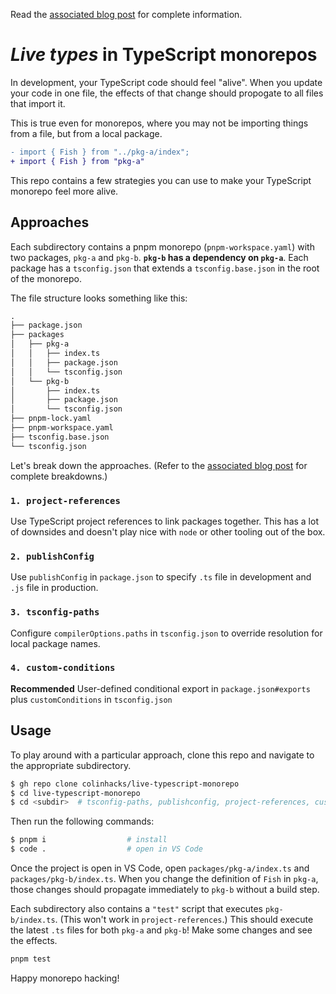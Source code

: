 Read the [associated blog post](https://colinhacks.com/essays/live-types-typescript-monorepo) for complete information.

# _Live types_ in TypeScript monorepos

In development, your TypeScript code should feel "alive". When you update your code in one file, the effects of that change should propogate to all files that import it.

This is true even for monorepos, where you may not be importing things from a file, but from a local package.

```diff
- import { Fish } from "../pkg-a/index";
+ import { Fish } from "pkg-a"
```

This repo contains a few strategies you can use to make your TypeScript monorepo feel more alive.

## Approaches

Each subdirectory contains a pnpm monorepo (`pnpm-workspace.yaml`) with two packages, `pkg-a` and `pkg-b`. **`pkg-b` has a dependency on `pkg-a`**. Each package has a `tsconfig.json` that extends a `tsconfig.base.json` in the root of the monorepo.

The file structure looks something like this:

```txt
.
├── package.json
├── packages
│   ├── pkg-a
│   │   ├── index.ts
│   │   ├── package.json
│   │   └── tsconfig.json
│   └── pkg-b
│       ├── index.ts
│       ├── package.json
│       └── tsconfig.json
├── pnpm-lock.yaml
├── pnpm-workspace.yaml
├── tsconfig.base.json
└── tsconfig.json
```

Let's break down the approaches. (Refer to the [associated blog post](https://colinhacks.com/essays/live-types-typescript-monorepo) for complete breakdowns.)

### `1. project-references`

Use TypeScript project references to link packages together. This has a lot of downsides and doesn't play nice with `node` or other tooling out of the box.

### `2. publishConfig`

Use `publishConfig` in `package.json` to specify `.ts` file in development and `.js` file in production.

### `3. tsconfig-paths`

Configure `compilerOptions.paths` in `tsconfig.json` to override resolution for local package names.

### `4. custom-conditions`

**Recommended** User-defined conditional export in `package.json#exports` plus `customConditions` in `tsconfig.json`

## Usage

To play around with a particular approach, clone this repo and navigate to the appropriate subdirectory.

```sh
$ gh repo clone colinhacks/live-typescript-monorepo
$ cd live-typescript-monorepo
$ cd <subdir>  # tsconfig-paths, publishconfig, project-references, custom-conditions
```

Then run the following commands:

```sh
$ pnpm i                  # install
$ code .                  # open in VS Code
```

Once the project is open in VS Code, open `packages/pkg-a/index.ts` and `packages/pkg-b/index.ts`. When you change the definition of `Fish` in `pkg-a`, those changes should propagate immediately to `pkg-b` without a build step.

Each subdirectory also contains a `"test"` script that executes `pkg-b/index.ts`. (This won't work in `project-references`.) This should execute the latest `.ts` files for both `pkg-a` and `pkg-b`! Make some changes and see the effects.

```ts
pnpm test
```

Happy monorepo hacking!
